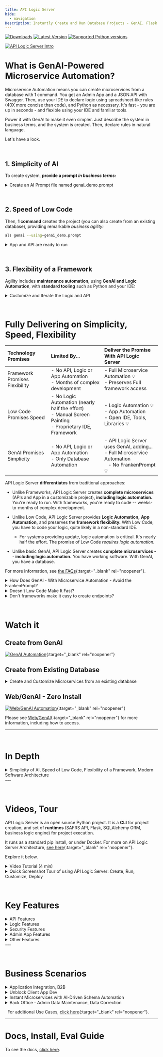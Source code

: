 ```yaml
---
title: API Logic Server
hide:
  - navigation
Description: Instantly Create and Run Database Projects - GenAI, Flask, APIs, SQLAlchemy, React Apps, Rules, Low-Code, Python, Docker, Azure, Web Apps, Microservice
---
```

<style>
  .md-typeset h1,
  .md-content__button {
    display: none;
  }
</style>
[![Downloads](https://static.pepy.tech/badge/apilogicserver)](https://pepy.tech/project/apilogicserver)
[![Latest Version](https://img.shields.io/pypi/v/apilogicserver.svg)](https://pypi.python.org/pypi/apilogicserver/)
[![Supported Python versions](https://img.shields.io/pypi/pyversions/apilogicserver.svg)](https://pypi.python.org/pypi/apilogicserver/)


[![API Logic Server Intro](images/hero-banner.png)](Doc-Home.md "Click for Docs, Getting Started")

# What is GenAI-Powered Microservice Automation?

Microservice Automation means you can create microservices from a database with 1 command.  You get an Admin App and a JSON:API with Swagger.  Then, use your IDE to declare logic using spreadsheet-like rules (40X more concise than code), and Python as necessary.  It's fast - you are up in seconds - and flexible using your IDE and familiar tools.

Power it with GenAI to make it even simpler.  Just describe the system in business terms, and the system is created.  Then, declare rules in natural language.

Let's have a look.

&nbsp;

## 1. Simplicity of AI

To create system, **provide a prompt *in business terms:***

<details markdown>

<summary>Create an AI Prompt file named genai_demo.prompt</summary>

```bash title="Create an AI Prompt file named genai_demo.prompt"
Use SQLAlchemy to create a sqlite database named system/genai/temp/model.sqlite,
with customers, orders, items and product

Hints: use autonum keys, allow nulls, Decimal types, foreign keys, no check constraints.

Include a notes field for orders.

Create a few rows of only customer and product data.

Enforce the Check Credit requirement (do not generate check constraints):
1. Customer.balance <= credit_limit
2. Customer.balance = Sum(Order.amount_total where date_shipped is null)
3. Order.amount_total = Sum(Item.mount)
4. Item.amount = quantity * unit_price
5. Store the Item.unit_price as a copy from Product.unit_price
```

![Failure to Communicate](images/sample-ai/copilot/failure-to-communicate.png){: style="height:200px;width:280px"; align=right }

&nbsp;

That's all it takes to create a system.  Note:

* This prompt is a ***high-level, business-oriented*** description of the system - not just the database, but the multi-table business logic too.

* It is not "techno-babble" of low-level framework details (routes...).  You don't need to provide. or even learn such details.  That would be a **failure to communicate.**

</details>

&nbsp;

## 2. Speed of Low Code

Then, **1 command** creates the project (you can also create from an existing database), providing remarkable *business agility:*

```bash title="Create the project"
als genai --using=genai_demo.prompt
```

<details markdown>

<summary>App and API are ready to run</summary>

The system creates the database, and an **executable project** providing API and App Automation.  The microservice is ready to run, instantly:

![Created Microservice](images/sample-ai/copilot/created-microservice.png)

</details>

&nbsp;

## 3. Flexibility of a Framework

Agility includes **maintenance automation**, using **GenAI and Logic Automation**, with **standard tooling** such as Python and your IDE:

<details markdown>

<summary>Customize and Iterate the Logic and API</summary>

Declare executable **spreadsheet-like rules** - 40X more concise than code - using GenAI or code completion.  These address multi-table derivations and constraints, and role-based row filtering.

Declarative rules promote iterative development with support for [maintenance automation](FAQ-Maintenance.md){:target="_blank" rel="noopener"}, with automation for invocation, ordering, dependency management and optimization.

Use Python to **extend the rules** (e.g, to send a Kafka message), and use the Flask framework to **extend the API:**

Use your IDE debugger and the logic log to debug logic.

![Flexibility of a Framework](images/sample-ai/copilot/customize.png)
</details>

&nbsp;

# Fully Delivering on Simplicity, Speed, Flexibility

| Technology Promises | Limited By...   |  Deliver the Promise With API Logic Server  |
:-------|:-----------|:-------|
| Framework Promises Flexibility | - No API, Logic or App Automation<br>- Months of complex development | - Full Microservice Automation :bulb: <br>- Preserves Full framework access |
| Low Code Promises Speed | - No Logic Automation (nearly half the effort)<br>- Manual Screen Painting<br>- Proprietary IDE, Framework | - Logic Automation :bulb: <br>- App Automation<br>- Open IDE, Tools, Libraries :bulb: |
| GenAI Promises Simplicity | - No API, Logic or App Automation<br>- Only Database Automation | - API Logic Server uses GenAI, adding...<br>- Full Microservice Automation<br>&nbsp;&nbsp;&nbsp;- No FrankenPrompt :bulb: |

API Logic Server **differentiates** from traditional approaches:

* Unlike Frameworks, API Logic Server creates **complete microservices** (APIs and App in a customizable project), **including logic automation.**  You're ready to run.  With frameworks, you're ready to code -- weeks-to-months of complex development.

* Unlike Low Code, API Logic Server provides **Logic Automation,** **App Automation,** and preserves the **framework flexibility.**  With Low Code, you have to code your logic, quite likely in a non-standard IDE.

    * For systems providing update, logic automation is critical.  It's nearly half the effort.  The promise of Low Code *requires logic automation.* 

* Unlike basic GenAI, API Logic Server creates **complete microservices -- including logic automation.**  You have working software.  With GenAI, you have a database.

For more information, see [the FAQs](FAQ-Low-Code.md){:target="_blank" rel="noopener"}.

<details markdown>

<summary>How Does GenAI - With Microservice Automation - Avoid the FrankenPrompt?</summary>
![Not Moving](images/nutshell/puzzle.jpg){: style="height:150px;width:250px"; align=right }
GenAI brings well-known value to app development.  It's great for generating code snippets, particularly for *driving automation engines,* such as sql (e.g., "*create a database...*").  API Logic Server leverages both of these strengths, including [GenAI Logic Automation](Logic.md/#with-genai-logic-automation){:target="_blank" rel="noopener"}.
 
For large, complex systems (e.g., microservices and their logic), [GenAI breaks down](FAQ-AI.md){:target="_blank" rel="noopener"} -- results can be inconsistent, sometimes wrong, occasionally head-scratching hallunications.

Microservice Automation provides the missing pieces: **[logic, api and app automation engines](Architecture-What-Is.md/#model-execution-engines){:target="_blank" rel="noopener"}** (analogous to SQL), enabling **GenAI to scale up to complex microservice creation**, avoiding:

1. **Avoids "Franken-response":** the last thing you want is for AI to turn your 5 simple rules into 200 lines of code: hard to read, verify correctness, and change.  By contrast, creating declarative rules results in logic that is concise,  understandable, and provides Maintenance Automation.

1. **Avoids the "Franken-prompt":** in the absence of automation engines, developers are forced into complex *prompt engineering*, requiring detailed knowledge of the target code.  This defeats the objective of simplicity.

So, Microserve Automation not only **leverages the value of GenAI**, but ***enables it to address complex system creation, preserving simplicity.***

</details>

<details markdown>

<summary> Doesn't Low Code Make It Fast? </summary>

![Not Moving](images/nutshell/why-not-moving.png){: style="height:150px;width:250px"; align=right }

Yes, for *retrieval-oriented systems.*  But, if your system requires update logic, the multi-table derivations and constraints are **nearly half the effort** -- the iceberg under the surface of the API.  
    
> See the screenshot above: *Customize the Logic and API*.  **Logic automation** means logic is expressed in **spreadsheet-like *rules,* not code.**  These rules are 40X more concise than code, and are extensible with Python.  They are automatically invoked, and are multi-table, multi-field.  

So:

1. **Logic automation** is required to fulfill the promise of *fast*.  Without it, your project will simply not get moving.

2. **GenAI simplifies database creation**.  In the past, Low Code tools have found it challenging to make it easy for users to define foreign keys, indices, etc.

3. Developers will appreciate that **API Logic Server is standards-based** - use your own IDE, familiar tools such as source control, etc.

</details>

<details markdown>

<summary>Don't frameworks make it easy to create endpoints?</summary>

![Flask Fiddle](images/vscode/app-fiddle/horse-feathers.jpg){: style="height:250px;width:250px"; align=right }
They do.  But a microservice is far more than a single endpoint.  It's a horse of an entirely different feather, requiring:

* Filtering, pagination, optimistic locking... for *all* the tables

* API design

* SQLAlchemy models

* Admin App

* Update APIs... *and their logic*

**GenAI Microservice Automation** does all of this, *automatically.*  It's a complete system, ready to run.

</details>

&nbsp;

# Watch it

## Create from GenAI
    
[![GenAI Automation](images/sample-ai/copilot/genai-automation-video-60.png)](https://www.youtube.com/watch?v=6wnPsI5S6NM "Microservice Automation"){:target="_blank" rel="noopener"}


## Create from Existing Database

<details markdown>

<summary>Create and Customize Microservices from an existing database</summary>

[![GenAI Automation](images/creates-and-runs-video.png)](https://www.youtube.com/watch?v=tOojjEAct4M&t=1s "Microservice Automation"){:target="_blank" rel="noopener"}

</details>


## Web/GenAI - Zero Install

[![Web/GenAI Automation](images/web_genai/Web-GenAI-Demo.png)](https://youtu.be/miOj00SiGxQ "Microservice Automation"){:target="_blank" rel="noopener"}


Please see [Web/GenAI](WebGenAI.md){:target="_blank" rel="noopener"} for more information, including how to access.


---

&nbsp;

# In Depth

<details markdown>

<summary>Simplicity of AI, Speed of Low Code, Flexibility of a Framework, Modern Software Architecture</summary>

&nbsp;

!!! pied-piper ":bulb: Instant Microservices, for Integration and App Backends"

    For Developers and their organizations seeking to **increase business agility,** API Logic Server provides 

    * ***AI Simplicity:*** create projects from a Natural Language business oriented prompts, or existing database, in seconds

    * ***Microservice Automation:*** create executable projects with *1 command*:
    
        1. ***API Automation:*** crud for each table, with pagination, optimistic locking, filtering and sorting, and
        2.  ***App Automation:*** a multi-page, multi-table Admin App.

    * **Standards-Based Customization:** use standard tools (your IDE, Python, Flask, SQLAlchemy, GitHub and Docker), with API Logic Server support for:

        3. ***Logic Automation:*** unique **rules - 40X** more concise multi-table derivations and constraints. :trophy:

        4. ***Deployment Automation:*** scripts created to containerize your system, and deploy to Azure. <br><br>

    API Logic Server **differentiates** from traditional approaches:
    
    * Unlike basic GenAI, API Logic Server creates systems from prompts **at the business level**, without tedious framework-level AI prompt engineering.

    * Unlike frameworks, API Logic Servers preserves full flexibility and standard Dev Tools, with **microservice automation** to eliminate weeks-to-months of complex development.

    * Unlike Low Code, API Logic Server provides **logic automation,** and preserves the **framework flexibility.**

&nbsp;

**Enterprise-class Architecture, Standards and Flexibility**

API Logic Server creates projects with a ***modern, service-based architecture***.  Systems are:
![Iceberg](images/api/iceberg-api.jpg){: style="height:200px;width:200px"; align=right }

* API-enabled by default; self-serve means most new requests will not require custom api development

* *Shared logic enforced in the middle tier:*  unlike manually coded frameworks which may result in non-sharable logic on UI controllers, shared logic enables not only traditional forms, but also services, AI-driven bots, etc.

* Servers are stateless for scalability

* Scripts are provided to automate containterization

Developers appreciate a ***standards-based development*** approach.

* Projects are customized using standard IDEs, leveraging code completion for declaring logic. 

* Projects can utilize modern tooling, such as Git for source control, testing tools, etc.

Developers require the ***flexibility of a framework.*** In fact, 

* API Logic Server is based on Flask, so you can add new endpoints as required.  

* You have the full power of Python and its many libaries, enabling you to address requirements such as integration (e,g, with message-based integration with systems like Kafka)

&nbsp;

**Speed of Low Code - *including logic*** 

Unlike Low Code systems, API Logic Server:

![Not Moving](images/nutshell/why-not-moving.png){: style="height:150px;width:250px"; align=right }

* Provides *unique* :trophy: Logic Automation: for anything beyond trivial logic, missing backend logic automation means your project will simply not get moving.

* Automates modern, standard architectures

* Is IDE based, unlocking a wealth of tooling for customization

* Automates Instant Admin Apps, eliminating the need to use (and learn) a screen painter, and are executeable instantly

And, for systems requiring highly customized interfaces for Business Intelligence, API Logic Server works with Low Code. 

&nbsp;

**Simplicity of AI** 

Technology only becomes useful when it's simple enough for teams to be effective.  API Logic Server employs AI:

* Use Natural Language to create databases
* Use Natural Language to declare rules

</details>
---

&nbsp;

# Videos, Tour

API Logic Server is an open source Python project.  It is a **CLI** for project creation, and set of **runtimes** (SAFRS API, Flask, SQLAlchemy ORM, business logic engine) for project execution.

It runs as a standard pip install, or under Docker. For more on API Logic Server Architecture, [see here](Architecture-What-Is.md){:target="_blank" rel="noopener"}.

Explore it below.

<details markdown>

<summary>Video Tutorial (4 min)</summary>

&nbsp;

Click the image below for a video tutorial, showing complete project creation, execution, customization and debugging.  Or, see this article: [click here](Sample-Genai.md).

[![GenAI Automation](images/sample-ai/copilot/genai-automation-video.png)](https://www.youtube.com/watch?v=LSh7mqGiT0k&t=5s "Microservice Automation"){:target="_blank" rel="noopener"}


</details>



<details markdown>

<summary>Quick Screenshot Tour of using API Logic Server: Create, Run, Customize, Deploy</summary>

![Toaster](images/sample-ai/toaster.jpg){: style="height:150px;width:250px"; align=right }

**1. Create: *Microservice Automation***

Plug into your database, or database model: ***Microservice Automation*** means create projects instantly, with a single CLI command:

```bash
ApiLogicServer create --project_name=ApiLogicProject --db_url=nw
```

&nbsp;

**2. Run: *API Automation and App Automation***

Microservice Automation creates a project that is *executable,* with:

* ***API Automation*** means you have a running [**JSON:API**](API.md){:target="_blank" rel="noopener"}
* ***App Automation*** means you have a running [**Admin App**](Admin-Tour.md){:target="_blank" rel="noopener"}

> The API **unblocks UI Developers** from waiting on lengthy API development cycles.
<br>The Admin App can be used for **instant business user collaboration**.
<details markdown>

<summary>See JSON:API and Admin App</summary>

&nbsp;

You can run directly (`python api_logic_server_run.py`), or open it in your IDE and use the pre-created run configurations:

![Admin App](images/ui-admin/Order-Page.png)

Unlike frameworks which require significant time and expertise, the create command builds a complete API for your database, with endpoints for each table, including swagger.  The Admin App provides a link to the Swagger:

![Swagger](images/api/swagger-get-data.png)

</details>

&nbsp;

**3. Customize: Logic Automation, Python Flexibility**

Customize [created projects](Project-Structure.md){:target="_blank" rel="noopener"} in your IDE, with Python and standard libaries.  Significantly, Microservice Automation also includes:

* ***Logic Automation*** means you customize logic using **Rules and Python** in your IDE

> Rules are unique and confer **significant business agility** - [40X more concise than code](Logic-Why.md){:target="_blank" rel="noopener"}, <br>for security and multi-table derivations and constraints.


<details markdown>

<summary>See Logic With Rules and Python</summary>

&nbsp;

Rules are 40X more concise than code, and are extensible with Python:

![Logic](images/logic/5-rules-cocktail.png)

For more on customization, [click here](IDE-Customize.md#customize){:target="_blank" rel="noopener"}.

</details>

&nbsp;

> Customization also provides **no-code ad hoc integrations**,<br>and enables **Instant Business Relationships.**

<details markdown>

<summary>See Integration: APIs and Messages</summary>

&nbsp;

The automatically created JSON:API provides **no-code ad hoc integrations**, enabling organizations to move beyond ETL.  For example, other applications might require a customer record, and their addresses.  The automatically created self-serve JSON:API requires no code, and reduces future custom API development:

1. Create the JSON:API
2. Declare [security](Security-Overview.md){:target="_blank" rel="noopener"}, to control access and row level authorization

Integrate with B2B Partners by creating **custom endpoints** using Python and Flask, with under 10 lines of code.  *Instant business relationships.*  Observe that:

1. Update logic is partitioned out of each service - or UI - into shared [Logic](Logic.md){:target="_blank" rel="noopener"}
2. Mapping between SQLAlchemy rows and requests is automated with the [RowDictMapper](Integration-Map.md){:target="_blank" rel="noopener"}

![APIs](images/integration/dict-to-row.jpg)

<br>

Integrate internal systems with **Kafka**, using business logic events:

![Messages](images/integration/order-to-shipping.jpg)

For more on integration, explore running code in the [Application Integration Sample Tutorial](Sample-Integration.md){:target="_blank" rel="noopener"}.

</details>

&nbsp;

**4. Deploy: Deployment Automation**

The system [creates scripts](DevOps-Automation.md) to containerize your project, and deploy it to Azure.

<details markdown>

<summary>See Deployment Automation</summary>

&nbsp;

The `ApiLogicServer create` command builds scripts for containerizing your project, testing it locally, and deploying to Azure:

![Container Overview](images/devops/devops-azure.png)

</details>

</details>


&nbsp;

# Key Features

<details markdown>

<summary>API Features</summary>

| Feature | Notes   |
:-------|:-----------|
| API Automation | Unlike Frameworks, API created automatically |
| Logic | Update requests automatically enforce relevant logic |
| Security | Role-based result filtering |
| [Self-Serve JSON:API](API.md){:target="_blank" rel="noopener"} | UI Developers and Partners don't require API Dev |
| Standards-based | JSON:API |
| Optimistic Locking | Ensure User-1 does not overwrite changes from User-2 |
| Multi-table | Retrieve related data (e.g. customers, *with orders*) |
| Pagination | Performance - deliver large result sets a page at a time |
| Filtering | Injection-safe filtering |

</details>

<details markdown>

<summary>Logic Features</summary>

| Feature | Notes   |
:-------|:-----------|
| Conciseness | Rules reduce the backend half your system by 40X |
| Automatic Ordering | Simplifies Maintenance |
| Automatic Optimization | Reduce SQLs by pruning and adjustment-based aggregates |
| Automatic Invocation | Rules called automatically to help ensure quality |
| Multi-Field | Formulas and contraints can access parent data, with optional cascade |
| Multi-table | Sum / Count Rules can aggregate child data, with optional qualification |
| Extensible | Formulas, Constraints and Events can invoke Python |
| Debugging | Use IDE Debugger, and logic log to see which rules fire |

</details>

<details markdown>

<summary>Security Features</summary>

| Feature | Notes   |
:-------|:-----------|
| Authentication | Control login access |
| Authorization | Row level access based on roles, or user properties |
| Authorization | Global filters (e.g, multi-tenant) |
| Extensible | Use sql for authentication, or your own provider |

</details>

<details markdown>

<summary>Admin App Features</summary>

| Feature | Notes   |
:-------|:-----------|
| App Automation | Unlike frameworks, Multi-Page App is created automatically |
| Multi-Table - Parents | Automatic Joins (e.g., Items show Product Name, not Product Id) |
| Multi-Table - Children | Parent pages provide tab sheets for related child data (e,g, Customer / Order List) |
| Lookups | E.g., Item Page provides pick-lists for Product |
| Cascade Add | E.g., Add Order defaults the Customer Id |
| Declarative Hiding | Hide fields based on expression, or insert/update/delete state |
| Intelligent Layout | Names and join fields at the start, Ids at the end
| Simple Customization | Simple yaml file (not complex html, framework, JavaScript) |
| Images | Show image for fields containing URLs |
| Data Types | Define customfields for your data types |

</details>

<details markdown>

<summary>Other Features</summary>

| Feature | Notes   |
:-------|:-----------|
| Microservice Automation | One-command API / App Projects |
| [Application Integration](Sample-Integration.md){:target="_blank" rel="noopener"} | Microservice support API Automation, and Kafka Messages |
| [AI-Driven Automation](Sample-AI.md){:target="_blank" rel="noopener"} | Use Copilot to automate database creation |
| [Multiple Databases](Data-Model-Multi.md){:target="_blank" rel="noopener"} | Application Integration |
| [Deployment Automation](Tutorial-Deployment.md){:target="_blank" rel="noopener"} | Automated Container Creation, Azure Deployment |

</details>
---

&nbsp;

# Business Scenarios

<details markdown>

<summary>Application Integration, B2B</summary>

As illustrated below, API Logic Server supports transactions from User Interfaces, and 3 alternatives for Application Integration:

1. **Ad Hoc Integration:** the automatically created JSON:API provides **no-code ad hoc integrations**, enabling organizations to move beyond ETL.  For example, other applications might require a customer record, and their addresses from an existing database.

    * *JSON:API* are a standard for self-serve APIs -- where clients can select the columns and the related data they require.

    * Analogous to GraphQL, self-serve APIs reduce the need for ongoing custom API development.

2. **B2B Partners:** you can use Python, Flask and SQLAlchemy to create Custom APIs, e.g. for B2B Partners.  These are simplified by automatic reuse of [Logic](Logic-Why.md){:target="_blank" rel="noopener"}, and [Integration Mapping](Integration-Map.md){:target="_blank" rel="noopener"}.

3. **Messages:** Application Integration support also provides automation for producing and consuming Kafka messages.  Here's an article: [click here](https://dzone.com/articles/instant-integrations-with-api-automation){:target="_blank" rel="noopener"}.  To see these services in a tutorial, [click here](Sample-Integration.md){:target="_blank" rel="noopener"}.

![API Logic Server](images/nutshell/als-nutshell.png)

</details>


<details markdown>

<summary>Unblock Client App Dev</summary>

Framework-based API development is time-consuming and complex.  Since client App Dev depends on APIs, front-end dev is often blocked.  This serialized dev process reduces business agility, and increases pressure on the team.

API Logic server can change that.  

1. **API Automation** means client App Dev can start as soon as you have a database

2. **Logic Automation** means that

    1. Such logic - a substantial element of the system - is **automatically partitioned** out of each client into server-based logic.  This reduces client coding, and enables the logic to be shared between user interfaces and services.
    2. Logic development can proceed **in parallel** with client App Dev

Here's an [article, here](https://dzone.com/articles/instant-app-backends-with-api-and-logic-automation){:target="_blank" rel="noopener"}.  Or, the the [Tutorial, here](Tutorial.md){:target="_blank" rel="noopener"}.

</details>


<details markdown>

<summary>Instant Microservices with AI-Driven Schema Automation</summary>

API and Logic Automation begins with a database.  But what if it's a new project, and there is no database.

You can certainly use your SQL tools.  But we all know that SQL can be... tiresome.

AI provides a solution: ***Schema Automation***.  You can use Copilot to create the SQL DDL like this:

!!! pied-piper "Create database definitions from Copilot"

    Create a sqlite database for customers, orders, items and product
    
    Hints: use autonum keys, allow nulls, Decimal types, foreign keys, no check constraints.

    Include a notes field for orders.

    Create a few rows of only customer and product data.

    Enforce the Check Credit requirement:

    1. Customer.Balance <= CreditLimit
    2. Customer.Balance = Sum(Order.AmountTotal where date shipped is null)
    3. Order.AmountTotal = Sum(Items.Amount)
    4. Items.Amount = Quantity * UnitPrice
    5. Store the Items.UnitPrice as a copy from Product.UnitPrice

Then, employ API Logic Server API and Logic Automation, and use Python and standard frameworks to finish the job.

Here's a tutorial you can to explore this: [click here](Sample-AI.md){:target="_blank" rel="noopener"},or see [this article](https://dzone.com/articles/ai-and-rules-for-agile-microserves){:target="_blank" rel="noopener"}.

</details>



<details markdown>

<summary>Back Office - Admin Data Maintenance, Data Correction</summary>

Api Logic Server creates an executable multi-table [Admin App](Admin-Tour.md){:target="_blank" rel="noopener"}.  Optionally add [Logic](Logic-Why.md){:target="_blank" rel="noopener"} and [Security](Security-Overview.md){:target="_blank" rel="noopener"}.

Use this app for:

* **Admin Data Management:** for lookup tables, table-driven meta data (e.g., General Ledger allocation definitions), etc.  These often fall off the schedule, requiring the use of SQL tools that are hard to use, and don't provide logic or security.

* **Data Correction:** the realities of database use can result in invalid data (data loading, poor quality feeds).  These often require manual effort with SQL tools to find and correct such data.  This requires manual data validation which may be inconsistent.  You can provide professional interface, back by logic and security.


</details>

&nbsp;
For additional Use Cases, [click here](Product-Detail.md/#use-cases){:target="_blank" rel="noopener"}.

---

# Docs, Install, Eval Guide

To see the docs, [click here](Doc-Home.md).